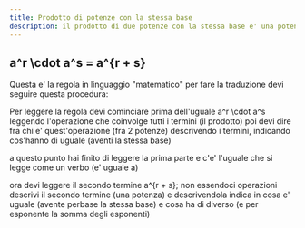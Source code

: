 ```yaml
---
title: Prodotto di potenze con la stessa base
description: il prodotto di due potenze con la stessa base e' una potenza che ha per base la stessa base e per esponente la somma degli esponenti.
---
```


## <katex class="text-red text-left" display-mode>a^r \cdot a^s = a^{r + s}</katex>

Questa e' la regola in linguaggio "matematico" per fare la traduzione devi seguire questa procedura:

Per leggere la regola devi cominciare prima dell'uguale
<katex class="text-red">a^r \cdot a^s</katex>
leggendo l'operazione che coinvolge tutti i termini (<span class="text-indigo">il prodotto</span>) poi devi dire fra chi e' quest'operazione (<span class="text-indigo">fra 2 potenze</span>) descrivendo i termini, indicando cos'hanno di uguale (<span class="text-indigo">aventi la stessa base</span>)

a questo punto hai finito di leggere la prima parte e c'e' l'uguale che si legge come un verbo (<span class="text-indigo">e' uguale a</span>)

ora devi leggere il secondo termine <katex class="text-red">a^{r + s}</katex>; non essendoci operazioni descrivi il secondo termine (<span class="text-indigo">una potenza</span>) e descrivendola indica in cosa e' uguale (<span class="text-indigo">avente perbase la stessa base</span>) e cosa ha di diverso (<span class="text-indigo">e per esponente la somma degli esponenti</span>)

